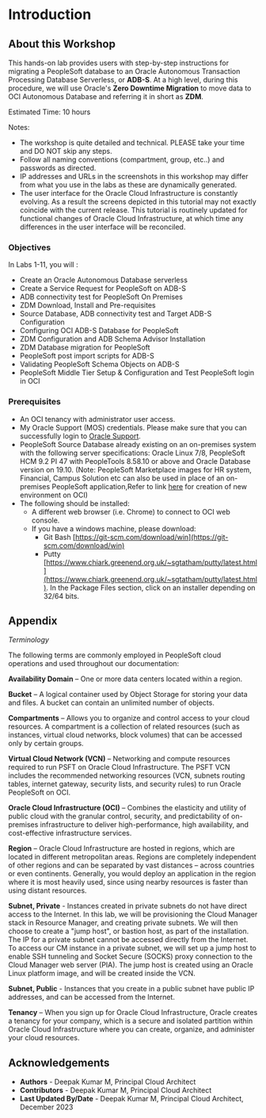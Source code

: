 # Introduction

## About this Workshop

This hands-on lab provides users with step-by-step instructions for migrating a PeopleSoft database to an Oracle Autonomous Transaction Processing Database Serverless, or **ADB-S**. At a high level, during this procedure, we will use Oracle's **Zero Downtime Migration** to move data to OCI Autonomous Database and referring it in short as **ZDM**.



Estimated Time: 10 hours

Notes:
- The workshop is quite detailed and technical. PLEASE take your time and DO NOT skip any steps.
- Follow all naming conventions (compartment, group, etc..) and passwords as directed.   
- IP addresses and URLs in the screenshots in this workshop may differ from what you use in the labs as these are dynamically generated.
- The user interface for the Oracle Cloud Infrastructure is constantly evolving. As a result the screens depicted in this tutorial may not exactly coincide with the current release. This tutorial is routinely updated for functional changes of Oracle Cloud Infrastructure, at which time any differences in the user interface will be reconciled.

### Objectives

In Labs 1-11, you will :
* Create an Oracle Autonomous Database serverless 
* Create a Service Request for PeopleSoft on ADB-S
* ADB connectivity test for PeopleSoft On Premises
* ZDM Download, Install and Pre-requisites
* Source Database, ADB connectivity test and Target ADB-S Configuration
* Configuring  OCI ADB-S Database for PeopleSoft
* ZDM Configuration and ADB Schema Advisor Installation
* ZDM Database migration for PeopleSoft
* PeopleSoft post import scripts for ADB-S
* Validating PeopleSoft Schema Objects on ADB-S
* PeopleSoft Middle Tier Setup & Configuration and Test PeopleSoft login in OCI

### Prerequisites
* An OCI tenancy with administrator user access. 
* My Oracle Support (MOS) credentials. Please make sure that you can successfully login to [Oracle Support](https://support.oracle.com). 
* PeopleSoft Source Database already existing on an on-premises system with the following server specifications: Oracle Linux 7/8, PeopleSoft HCM 9.2 PI 47 with PeopleTools 8.58.10 or above and Oracle Database version on 19.10. (Note: PeopleSoft Marketplace images for HR system, Financial, Campus Solution etc can also be used in place of an on-premises PeopleSoft application,Refer to link [here](https://apexapps.oracle.com/pls/apex/r/dbpm/livelabs/view-workshop?wid=3208) for creation of new environment on OCI) 
* The following should be installed:
    * A different web browser (i.e. Chrome) to connect to OCI web console. 
    * If you have a windows machine, please download:
        * Git Bash [https://git-scm.com/download/win](https://git-scm.com/download/win)
        * Putty [https://www.chiark.greenend.org.uk/~sgtatham/putty/latest.html](https://www.chiark.greenend.org.uk/~sgtatham/putty/latest.html). In the Package Files section, click on an installer depending on 32/64 bits.

## Appendix

*Terminology*

The following terms are commonly employed in PeopleSoft cloud operations and used throughout our documentation:

**Availability Domain** – One or more data centers located within a region.

**Bucket** – A logical container used by Object Storage for storing your data and files. A bucket can contain an unlimited number of objects.

**Compartments** – Allows you to organize and control access to your cloud resources. A compartment is a collection of related resources (such as instances, virtual cloud networks, block volumes) that can be accessed only by certain groups.

**Virtual Cloud Network (VCN)** – Networking and compute resources required to run PSFT on Oracle Cloud Infrastructure. The PSFT VCN includes the recommended networking resources (VCN, subnets routing tables, internet gateway, security lists, and security rules) to run Oracle PeopleSoft on OCI.

**Oracle Cloud Infrastructure (OCI)** – Combines the elasticity and utility of public cloud with the granular control, security, and predictability of on-premises infrastructure to deliver high-performance, high availability, and cost-effective infrastructure services.

**Region** – Oracle Cloud Infrastructure are hosted in regions, which are located in different metropolitan areas. Regions are completely independent of other regions and can be separated by vast distances – across countries or even continents. Generally, you would deploy an application in the region where it is most heavily used, since using nearby resources is faster than using distant resources.

**Subnet, Private** - Instances created in private subnets do not have direct access to the Internet. In this lab, we will be provisioning the Cloud Manager stack in Resource Manager, and creating private subnets. We will then choose to create a "jump host", or bastion host, as part of the installation. The IP for a private subnet cannot be accessed directly from the Internet. To access our CM instance in a private subnet, we will set up a jump host to enable SSH tunneling and Socket Secure (SOCKS) proxy connection to the Cloud Manager web server (PIA). The jump host is created using an Oracle Linux platform image, and will be created inside the VCN.

**Subnet, Public** - Instances that you create in a public subnet have public IP addresses, and can be accessed from the Internet.

**Tenancy** – When you sign up for Oracle Cloud Infrastructure, Oracle creates a tenancy for your company, which is a secure and isolated partition within Oracle Cloud Infrastructure where you can create, organize, and administer your cloud resources.



## Acknowledgements
* **Authors** - Deepak Kumar M, Principal Cloud Architect
* **Contributors** - Deepak Kumar M, Principal Cloud Architect
* **Last Updated By/Date** - Deepak Kumar M, Principal Cloud Architect, December 2023

